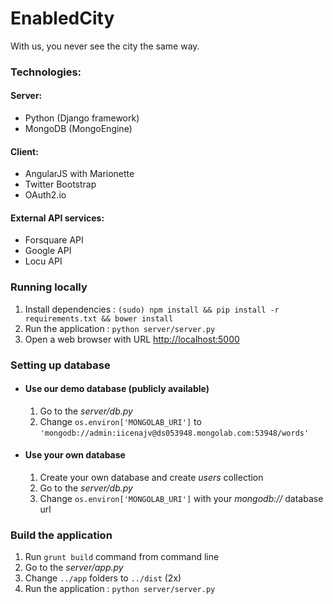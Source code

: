 # EnabledCity #

With us, you never see the city the same way.


### Technologies: ####

#### Server: ####
* Python (Django framework)
* MongoDB (MongoEngine)

#### Client: ####
* AngularJS with Marionette
* Twitter Bootstrap
* OAuth2.io

#### External API services: ####
* Forsquare API
* Google API
* Locu API

### Running locally ###

1. Install dependencies : `(sudo) npm install && pip install -r requirements.txt && bower install`
2. Run the application : `python server/server.py`
3. Open a web browser with URL [http://localhost:5000](http://localhost:5000)


### Setting up database ###
* #### Use our demo database (publicly available) ####
    
    1. Go to the *server/db.py*
    2. Change `os.environ['MONGOLAB_URI']` to `'mongodb://admin:iicenajv@ds053948.mongolab.com:53948/words'`

* #### Use your own database ####

    1. Create your own database and create *users* collection
    2. Go to the *server/db.py*
    3. Change `os.environ['MONGOLAB_URI']` with your *mongodb://* database url


### Build the application ###

1. Run `grunt build` command from command line
2. Go to the *server/app.py*
3. Change `../app` folders to `../dist` (2x)
4. Run the application : `python server/server.py`
